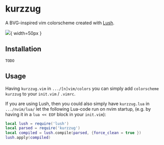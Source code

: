 # kurzzug

A BVG-inspired vim colorscheme created with [Lush](https://github.com/rktjmp/lush.nvim).

![](https://upload.wikimedia.org/wikipedia/commons/thumb/d/d4/Bvg-logo.svg/1024px-Bvg-logo.svg.png){ width=50px }

## Installation

```
TODO
```

## Usage

Having `kurzzug.vim` in `.../[n]vim/colors` you can simply add `colorscheme
kurzzug` to your `init.vim` / `.vimrc`.

If you are using Lush, then you could also simply have `kurzzug.lua` in
`.../nvim/lua/` let the following Lua-code run on nvim startup,
(e.g. by having it in a `lua << EOF` block in your `init.vim`):

```lua
local lush = require('lush')
local parsed = require('kurzzug')
local compiled = lush.compile(parsed, {force_clean = true })
lush.apply(compiled)
```
